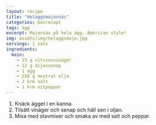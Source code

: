 ```yaml
---
layout: recipe
title: "Heläggsmajonnäs"
categories: basrecept
tags: ägg
excerpt: Majonnäs på hela ägg. American style!
img: assets/img/helaggsmajo.jpg
servings: 1 sats
ingredients:
  main:
    - 15 g vitvinsvinäger
    - 12 g dijonsenap
    - 1 ägg
    - 250 g neutral olja
    - 2 krm salt
    - 1 krm vitpeppar
---
```


1. Knäck ägget i en kanna.
2. Tilsätt vinäger och senap och häll sen i oljan.
3. Mixa med stavmixer och smaka av med salt och peppar.
